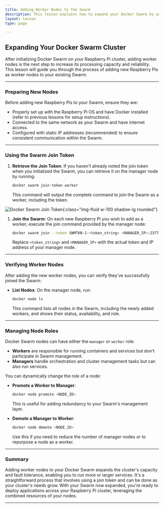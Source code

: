```yaml
---
title: Adding Worker Nodes to the Swarm
description: This lesson explains how to expand your Docker Swarm by adding more worker nodes to your Raspberry Pi cluster, increasing its capacity and fault tolerance.
layout: lesson
type: page

---
```


## Expanding Your Docker Swarm Cluster

After initializing Docker Swarm on your Raspberry Pi cluster, adding worker nodes is the next step to increase its processing capacity and reliability. This lesson will guide you through the process of adding new Raspberry Pis as worker nodes to your existing Swarm.

---

### Preparing New Nodes

Before adding new Raspberry Pis to your Swarm, ensure they are:

- Properly set up with the Raspberry Pi OS and have Docker installed (refer to previous lessons for setup instructions).
- Connected to the same network as your Swarm and have internet access.
- Configured with static IP addresses (recommended) to ensure consistent communication within the Swarm.

---

### Using the Swarm Join Token

1. **Retrieve the Join Token**: If you haven't already noted the join token when you initialized the Swarm, you can retrieve it on the manager node by running:

   ```sh
   docker swarm join-token worker
   ```

   This command will output the complete command to join the Swarm as a worker, including the token.

![Docker Swarm Join Token](/learn/docker_swarm/assets/join.png){:class="img-fluid w-100 shadow-lg rounded"}

1. **Join the Swarm**: On each new Raspberry Pi you wish to add as a worker, execute the join command provided by the manager node:

   ```sh
   docker swarm join --token SWMTKN-1-<token_string> <MANAGER_IP>:2377
   ```

   Replace `<token_string>` and `<MANAGER_IP>` with the actual token and IP address of your manager node.

---

### Verifying Worker Nodes

After adding the new worker nodes, you can verify they've successfully joined the Swarm:

- **List Nodes**: On the manager node, run:

  ```sh
  docker node ls
  ```

  This command lists all nodes in the Swarm, including the newly added workers, and shows their status, availability, and role.

---

### Managing Node Roles

Docker Swarm nodes can have either the `manager` or `worker` role:

- **Workers** are responsible for running containers and services but don't participate in Swarm management.
- **Managers** handle orchestration and cluster management tasks but can also run services.

You can dynamically change the role of a node:

- **Promote a Worker to Manager**:

  ```sh
  docker node promote <NODE_ID>
  ```

  This is useful for adding redundancy to your Swarm's management layer.

- **Demote a Manager to Worker**:

  ```sh
  docker node demote <NODE_ID>
  ```

  Use this if you need to reduce the number of manager nodes or to repurpose a node as a worker.

---

### Summary

Adding worker nodes to your Docker Swarm expands the cluster's capacity and fault tolerance, enabling you to run more or larger services. It's a straightforward process that involves using a join token and can be done as your cluster's needs grow. With your Swarm now expanded, you're ready to deploy applications across your Raspberry Pi cluster, leveraging the combined resources of your nodes.

---
